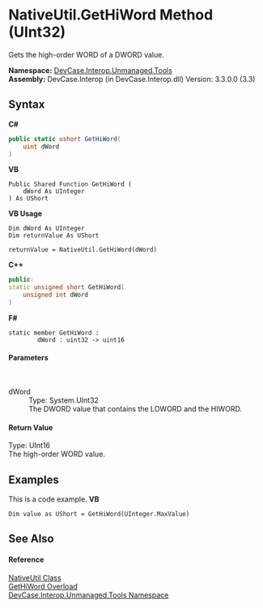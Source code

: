 # NativeUtil.GetHiWord Method (UInt32)
 

Gets the high-order WORD of a DWORD value.

**Namespace:**&nbsp;<a href="N_DevCase_Interop_Unmanaged_Tools">DevCase.Interop.Unmanaged.Tools</a><br />**Assembly:**&nbsp;DevCase.Interop (in DevCase.Interop.dll) Version: 3.3.0.0 (3.3)

## Syntax

**C#**<br />
``` C#
public static ushort GetHiWord(
	uint dWord
)
```

**VB**<br />
``` VB
Public Shared Function GetHiWord ( 
	dWord As UInteger
) As UShort
```

**VB Usage**<br />
``` VB Usage
Dim dWord As UInteger
Dim returnValue As UShort

returnValue = NativeUtil.GetHiWord(dWord)
```

**C++**<br />
``` C++
public:
static unsigned short GetHiWord(
	unsigned int dWord
)
```

**F#**<br />
``` F#
static member GetHiWord : 
        dWord : uint32 -> uint16 

```


#### Parameters
&nbsp;<dl><dt>dWord</dt><dd>Type: System.UInt32<br />The DWORD value that contains the LOWORD and the HIWORD.</dd></dl>

#### Return Value
Type: UInt16<br />The high-order WORD value.

## Examples
This is a code example. 
**VB**<br />
``` VB
Dim value as UShort = GetHiWord(UInteger.MaxValue)
```


## See Also


#### Reference
<a href="T_DevCase_Interop_Unmanaged_Tools_NativeUtil">NativeUtil Class</a><br /><a href="Overload_DevCase_Interop_Unmanaged_Tools_NativeUtil_GetHiWord">GetHiWord Overload</a><br /><a href="N_DevCase_Interop_Unmanaged_Tools">DevCase.Interop.Unmanaged.Tools Namespace</a><br />